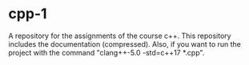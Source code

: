 # cpp-1
A repository for the assignments of the course c++.
This repository includes the documentation (compressed).
Also, if you want to run the project with the command "‫‪clang++-5.0‬‬ ‫‪-std=c++17‬‬ ‫‪*.cpp‬‬".

